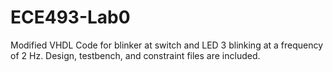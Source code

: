 # ECE493-Lab0
Modified VHDL Code for blinker at switch and LED 3 blinking at a frequency of 2 Hz.
Design, testbench, and constraint files are included.
